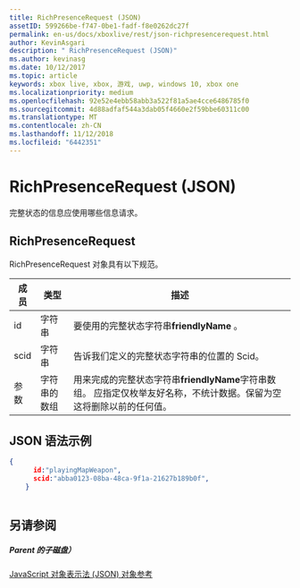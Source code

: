 ```yaml
---
title: RichPresenceRequest (JSON)
assetID: 599266be-f747-0be1-fadf-f8e0262dc27f
permalink: en-us/docs/xboxlive/rest/json-richpresencerequest.html
author: KevinAsgari
description: " RichPresenceRequest (JSON)"
ms.author: kevinasg
ms.date: 10/12/2017
ms.topic: article
keywords: xbox live, xbox, 游戏, uwp, windows 10, xbox one
ms.localizationpriority: medium
ms.openlocfilehash: 92e52e4ebb58abb3a522f81a5ae4cce6486785f0
ms.sourcegitcommit: 4d88adfaf544a3dab05f4660e2f59bbe60311c00
ms.translationtype: MT
ms.contentlocale: zh-CN
ms.lasthandoff: 11/12/2018
ms.locfileid: "6442351"
---
```

# <a name="richpresencerequest-json"></a>RichPresenceRequest (JSON)
完整状态的信息应使用哪些信息请求。 
<a id="ID4EN"></a>

 
## <a name="richpresencerequest"></a>RichPresenceRequest
 
RichPresenceRequest 对象具有以下规范。
 
| 成员| 类型| 描述| 
| --- | --- | --- | 
| id| 字符串| 要使用的完整状态字符串<b>friendlyName</b> 。| 
| scid| 字符串| 告诉我们定义的完整状态字符串的位置的 Scid。| 
| 参数| 字符串的数组| 用来完成的完整状态字符串<b>friendlyName</b>字符串数组。 应指定仅枚举友好名称，不统计数据。保留为空这将删除以前的任何值。| 
  
<a id="ID4EDC"></a>

 
## <a name="sample-json-syntax"></a>JSON 语法示例
 

```json
{
      id:"playingMapWeapon",
      scid:"abba0123-08ba-48ca-9f1a-21627b189b0f",
    }
    
```

  
<a id="ID4EMC"></a>

 
## <a name="see-also"></a>另请参阅
 
<a id="ID4EOC"></a>

 
##### <a name="parent"></a>Parent 的子磁盘） 

[JavaScript 对象表示法 (JSON) 对象参考](atoc-xboxlivews-reference-json.md)

   
